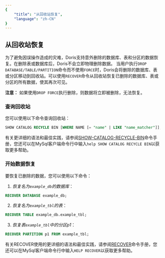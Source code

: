 ```yaml
---
{
    "title": "从回收站恢复",
    "language": "zh-CN"
}
---
```


<!--
Licensed to the Apache Software Foundation (ASF) under one
or more contributor license agreements.  See the NOTICE file
distributed with this work for additional information
regarding copyright ownership.  The ASF licenses this file
to you under the Apache License, Version 2.0 (the
"License"); you may not use this file except in compliance
with the License.  You may obtain a copy of the License at

  http://www.apache.org/licenses/LICENSE-2.0

Unless required by applicable law or agreed to in writing,
software distributed under the License is distributed on an
"AS IS" BASIS, WITHOUT WARRANTIES OR CONDITIONS OF ANY
KIND, either express or implied.  See the License for the
specific language governing permissions and limitations
under the License.
-->

## 从回收站恢复
为了避免因误操作造成的灾难，Doris支持意外删除的数据库、表和分区的数据恢复。在删除表或数据库后，Doris不会立即物理删除数据。
当用户执行`DROP DATABASE/TABLE/PARTITION`命令而不使用`FORCE`时，Doris会将删除的数据库、表或分区移动到回收站。可以使用`RECOVER`命令从回收站恢复已删除的数据库、表或分区的所有数据，使其再次可见。

**注意：** 如果使用`DROP FORCE`执行删除，则数据将立即被删除，无法恢复。

### 查询回收站

您可以使用以下命令查询回收站：

```sql
SHOW CATALOG RECYCLE BIN [WHERE NAME [= "name" | LIKE "name_matcher"]];
```

有关更详细的语法和最佳实践，请参阅[SHOW-CATALOG-RECYCLE-BIN](../../sql-manual/sql-statements/recycle/SHOW-CATALOG-RECYCLE-BIN)命令手册，您还可以在MySql客户端命令行中输入`help SHOW CATALOG RECYCLE BIN`以获取更多帮助。

### 开始数据恢复

要恢复已删除的数据，您可以使用以下命令：

1. *恢复名为`example_db`的数据库*：

```sql
RECOVER DATABASE example_db;
```

2. *恢复名为`example_tbl`的表*：

```sql
RECOVER TABLE example_db.example_tbl;
```

3. *恢复表`example_tbl`中的分区p1*：

```sql
RECOVER PARTITION p1 FROM example_tbl;
```

有关RECOVER使用的更详细的语法和最佳实践，请参阅[RECOVER](../../sql-manual/sql-statements/recycle/RECOVER)命令手册，您还可以在MySql客户端命令行中输入`HELP RECOVER`以获取更多帮助。
